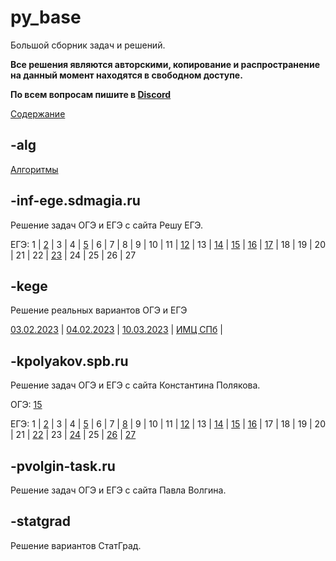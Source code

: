 # py_base
Большой сборник задач и решений.

**Все решения являются авторскими, копирование и распространение на данный момент находятся в свободном доступе.**

**По всем вопросам пишите в [Discord](https://discordapp.com/users/414556399830433795/)**

[Содержание](https://github.com/koka-land/py_base/wiki/%D0%A1%D0%BE%D0%B4%D0%B5%D1%80%D0%B6%D0%B0%D0%BD%D0%B8%D0%B5)

## -alg
[Алгоритмы](https://github.com/koka-land/py_base/wiki/%D0%90%D0%BB%D0%B3%D0%BE%D1%80%D0%B8%D1%82%D0%BC%D1%8B)

## -inf-ege.sdmagia.ru
Решение задач ОГЭ и ЕГЭ с сайта Решу ЕГЭ.

ЕГЭ: 
1 |
[2](https://github.com/koka-land/py_base/tree/master/inf-ege.sdamgia.ru/gia_11/t_02) |
3 |
4 |
[5](https://github.com/koka-land/py_base/tree/master/inf-ege.sdamgia.ru/gia_11/t_05) |
6 |
7 |
8 |
9 |
10 |
11 |
[12](https://github.com/koka-land/py_base/tree/master/inf-ege.sdamgia.ru/gia_11/t_12) |
13 |
[14](https://github.com/koka-land/py_base/tree/master/inf-ege.sdamgia.ru/gia_11/t_14) |
[15](https://github.com/koka-land/py_base/tree/master/inf-ege.sdamgia.ru/gia_11/t_15) |
[16](https://github.com/koka-land/py_base/tree/master/inf-ege.sdamgia.ru/gia_11/t_16) |
[17](https://github.com/koka-land/py_base/tree/master/inf-ege.sdamgia.ru/gia_11/t_17) |
18 |
19 |
20 |
21 |
22 |
[23](https://github.com/koka-land/py_base/tree/master/inf-ege.sdamgia.ru/gia_11/t_23) |
24 |
25 |
26 |
27

## -kege
Решение реальных вариантов ОГЭ и ЕГЭ

[03.02.2023](https://github.com/koka-land/py_base/tree/master/kege/gia_11/03_02_2023) |
[04.02.2023](https://github.com/koka-land/py_base/tree/master/kege/gia_11/04_02_2023) |
[10.03.2023](https://github.com/koka-land/py_base/tree/master/kege/gia_11/10_03_2023) |
[ИМЦ СПб](https://github.com/koka-land/py_base/tree/master/kege/gia_11/imc_spb) |

## -kpolyakov.spb.ru
Решение задач ОГЭ и ЕГЭ с сайта Константина Полякова.

ОГЭ:
[15](https://github.com/koka-land/py_base/tree/master/kpolyakov.spb.ru/gia_9/t_15)

ЕГЭ: 
1 |
[2](https://github.com/koka-land/py_base/tree/master/kpolyakov.spb.ru/gia_11/t_02) |
3 |
4 |
[5](https://github.com/koka-land/py_base/tree/master/kpolyakov.spb.ru/gia_11/t_05) |
6 |
7 |
[8](https://github.com/koka-land/py_base/tree/master/kpolyakov.spb.ru/gia_11/t_08) |
9 |
10 |
11 |
[12](https://github.com/koka-land/py_base/tree/master/kpolyakov.spb.ru/gia_11/t_12) |
13 |
[14](https://github.com/koka-land/py_base/tree/master/kpolyakov.spb.ru/gia_11/t_14) |
[15](https://github.com/koka-land/py_base/tree/master/kpolyakov.spb.ru/gia_11/t_15) |
[16](https://github.com/koka-land/py_base/tree/master/kpolyakov.spb.ru/gia_11/t_16) |
17 |
18 |
19 |
20 |
21 |
[22](https://github.com/koka-land/py_base/tree/master/kpolyakov.spb.ru/gia_11/t_22) |
23 |
[24](https://github.com/koka-land/py_base/tree/master/kpolyakov.spb.ru/gia_11/t_24) |
25 |
[26](https://github.com/koka-land/py_base/tree/master/kpolyakov.spb.ru/gia_11/t_26) |
[27](https://github.com/koka-land/py_base/tree/master/kpolyakov.spb.ru/gia_11/t_27)

## -pvolgin-task.ru
Решение задач ОГЭ и ЕГЭ с сайта Павла Волгина.

## -statgrad
Решение вариантов СтатГрад.
